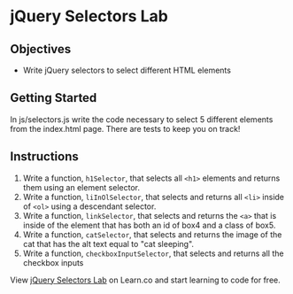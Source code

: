 # jQuery Selectors Lab

## Objectives
+ Write jQuery selectors to select different HTML elements

## Getting Started
In js/selectors.js write the code necessary to select 5 different elements from the index.html page. There are tests to keep you on track!

## Instructions

1. Write a function, `h1Selector`,  that selects all `<h1>` elements and returns them using an element selector.
2. Write a function, `liInOlSelector`,  that selects and returns all `<li>` inside of `<ol>` using a descendant selector.
3. Write a function, `linkSelector`,  that selects and returns the `<a>` that is inside of the element that has both an id of box4 and a class of box5.
4. Write a function, `catSelector`,  that selects and returns the image of the cat that has the alt text equal to "cat sleeping".
5. Write a function, `checkboxInputSelector`,  that selects and returns all the checkbox inputs


<p data-visibility='hidden'>View <a href='https://learn.co/lessons/jquery-selectors-lab' title='jQuery Selectors Lab'>jQuery Selectors Lab</a> on Learn.co and start learning to code for free.</p>

